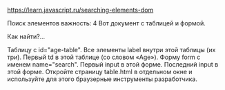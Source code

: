 
https://learn.javascript.ru/searching-elements-dom

Поиск элементов
важность: 4
Вот документ с таблицей и формой.

Как найти?…

Таблицу с id="age-table".
Все элементы label внутри этой таблицы (их три).
Первый td в этой таблице (со словом «Age»).
Форму form с именем name="search".
Первый input в этой форме.
Последний input в этой форме.
Откройте страницу table.html в отдельном окне и используйте для этого браузерные инструменты разработчика.